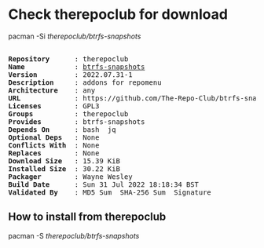 # Check therepoclub for download

pacman -Si *therepoclub/btrfs-snapshots*

<div class="highlight"><pre class="highlight"><text>
<b>Repository</b>      : therepoclub
<b>Name</b>            : <a href="../../x86_64/btrfs-snapshots-2022.07.31-1-any.pkg.tar.zst">btrfs-snapshots</a>
<b>Version</b>         : 2022.07.31-1
<b>Description</b>     : addons for repomenu
<b>Architecture</b>    : any
<b>URL</b>             : https://github.com/The-Repo-Club/btrfs-snapshots
<b>Licenses</b>        : GPL3
<b>Groups</b>          : therepoclub
<b>Provides</b>        : btrfs-snapshots
<b>Depends On</b>      : bash  jq
<b>Optional Deps</b>   : None
<b>Conflicts With</b>  : None
<b>Replaces</b>        : None
<b>Download Size</b>   : 15.39 KiB
<b>Installed Size</b>  : 30.22 KiB
<b>Packager</b>        : Wayne Wesley <wayne6324@gmail.com>
<b>Build Date</b>      : Sun 31 Jul 2022 18:18:34 BST
<b>Validated By</b>    : MD5 Sum  SHA-256 Sum  Signature
</text></pre></div>

## How to install from therepoclub

pacman -S *therepoclub/btrfs-snapshots*
